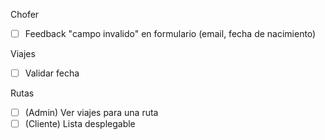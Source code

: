 Chofer
 - [ ] Feedback "campo invalido" en formulario (email, fecha de nacimiento) 

 Viajes
 - [ ] Validar fecha

 Rutas
 - [ ] (Admin) Ver viajes para una ruta
 - [ ] (Cliente) Lista desplegable

